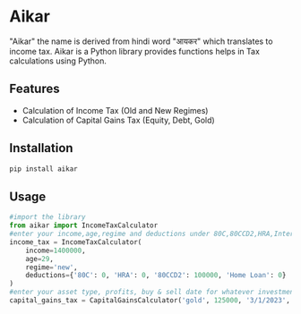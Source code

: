 # Aikar

"Aikar" the name is derived from hindi word "आयकर" which translates to income tax.
Aikar is a Python library provides functions helps in Tax calculations using Python. 

## Features

- Calculation of Income Tax (Old and New Regimes)
- Calculation of Capital Gains Tax (Equity, Debt, Gold)

## Installation

```bash
pip install aikar
```
## Usage
```python
#import the library 
from aikar import IncomeTaxCalculator
#enter your income,age,regime and deductions under 80C,80CCD2,HRA,Interest paid for Home Loan
income_tax = IncomeTaxCalculator(
    income=1400000,
    age=29,
    regime='new',
    deductions={'80C': 0, 'HRA': 0, '80CCD2': 100000, 'Home Loan': 0}
)
#enter your asset type, profits, buy & sell date for whatever investments you have done eg:- equity, gold, gold etfs, debt, real estate
capital_gains_tax = CapitalGainsCalculator('gold', 125000, '3/1/2023', '3/2/2029')

